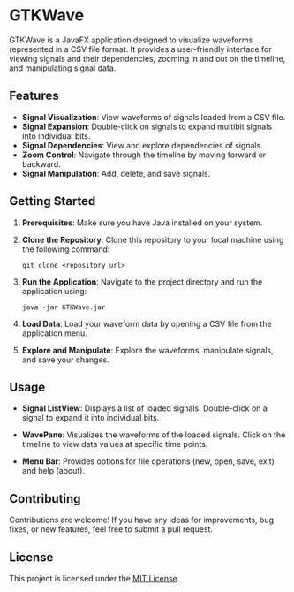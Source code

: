 # GTKWave

GTKWave is a JavaFX application designed to visualize waveforms represented in a CSV file format. It provides a user-friendly interface for viewing signals and their dependencies, zooming in and out on the timeline, and manipulating signal data.

## Features

- **Signal Visualization**: View waveforms of signals loaded from a CSV file.
- **Signal Expansion**: Double-click on signals to expand multibit signals into individual bits.
- **Signal Dependencies**: View and explore dependencies of signals.
- **Zoom Control**: Navigate through the timeline by moving forward or backward.
- **Signal Manipulation**: Add, delete, and save signals.

## Getting Started

1. **Prerequisites**: Make sure you have Java installed on your system.
   
2. **Clone the Repository**: Clone this repository to your local machine using the following command:
    ```
    git clone <repository_url>
    ```

3. **Run the Application**: Navigate to the project directory and run the application using:
    ```
    java -jar GTKWave.jar
    ```

4. **Load Data**: Load your waveform data by opening a CSV file from the application menu.

5. **Explore and Manipulate**: Explore the waveforms, manipulate signals, and save your changes.

## Usage

- **Signal ListView**: Displays a list of loaded signals. Double-click on a signal to expand it into individual bits.
  
- **WavePane**: Visualizes the waveforms of the loaded signals. Click on the timeline to view data values at specific time points.

- **Menu Bar**: Provides options for file operations (new, open, save, exit) and help (about).

## Contributing

Contributions are welcome! If you have any ideas for improvements, bug fixes, or new features, feel free to submit a pull request.

## License

This project is licensed under the [MIT License](LICENSE).
